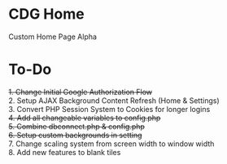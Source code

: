 # CDG Home
Custom Home Page Alpha

# To-Do
<s>1. Change Initial Google Authorization Flow</s><br>
2. Setup AJAX Background Content Refresh (Home & Settings)<br>
3. Convert PHP Session System to Cookies for longer logins<br>
<s>4. Add all changeable variables to config.php</s><br>
<s>5. Combine dbconnect.php & config.php</s><br>
<s>6. Setup custom backgrounds in setting</s><br>
7. Change scaling system from screen width to window width<br>
8. Add new features to blank tiles<br>
